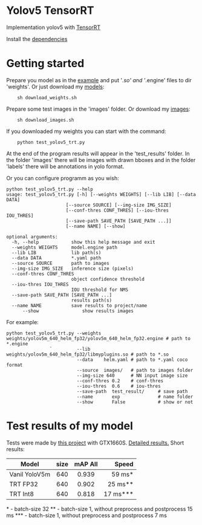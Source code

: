 # Yolov5 TensorRT
Implementation yolov5 with [TensorRT](https://github.com/wang-xinyu/tensorrtx/tree/master/yolov5)

Install the [dependencies](https://github.com/wang-xinyu/tensorrtx/blob/master/tutorials/install.md)

# Getting started

Prepare you model as in the [example](https://github.com/wang-xinyu/tensorrtx/tree/master/yolov5) and put '*.so' and '*.engine' files to dir 'weights'. Or just download my [models](https://www.kaggle.com/vodan37/yolo-helmethead):
```
    sh download_weights.sh
```

Prepare some test images in the 'images' folder. Or download my [images](https://www.kaggle.com/vodan37/yolo-helmethead):
```
    sh download_images.sh
```

If you downloaded my weights you can start with the command:
```
    python test_yolov5_trt.py
```
At the end of the program results will appear in the 'test_results' folder. In the folder 'images' there will be images with drawn bboxes and in the folder 'labels' there will be annotations in yolo format.

Or you can configure programm as you wish:
```
python test_yolov5_trt.py --help
usage: test_yolov5_trt.py [-h] [--weights WEIGHTS] [--lib LIB] [--data DATA]
                      [--source SOURCE] [--img-size IMG_SIZE]
                      [--conf-thres CONF_THRES] [--iou-thres IOU_THRES]
                      [--save-path SAVE_PATH [SAVE_PATH ...]]
                      [--name NAME] [--show]

optional arguments:
  -h, --help            show this help message and exit
  --weights WEIGHTS     model.engine path
  --lib LIB             lib path(s)
  --data DATA           *.yaml path
  --source SOURCE       path to images
  --img-size IMG_SIZE   inference size (pixels)
  --conf-thres CONF_THRES
                        object confidence threshold
  --iou-thres IOU_THRES
                        IOU threshold for NMS
  --save-path SAVE_PATH [SAVE_PATH ...]
                        results path(s)
  --name NAME           save results to project/name
      --show                show results images
```
For example:
```
python test_yolov5_trt.py --weights weights/yolov5m_640_helm_fp32/yolov5m_640_helm_fp32.engine # path to *.engine
                `         --lib     weights/yolov5m_640_helm_fp32/libmyplugins.so # path to *.so
                          --data    helm.yaml # path to *.yaml coco format
                          --source  images/   # path to images folder
                          --img-size 640      # NN input image size
                          --conf-thres 0.2    # conf-thres
                          --iou-thres  0.6    # iou-thres
                          --save-path  test_result/     # save path
                          --name       exp              # name folder
                          --show       False            # show or not
```

# Test results of my model
Tests were made by [this project](https://github.com/Cartucho/mAP) with GTX1660S. [Detailed results.](https://www.kaggle.com/vodan37/yolo-helmethead)
Short results:

| Model | size | mAP All | Speed |
|----------------|:---------:|:----------------:|----------------:|
| Vanil YoloV5m | 640 | 0.939 | 59 ms*|
| TRT FP32 | 640 | 0.902 | 25 ms** |
| TRT Int8 | 640 | 0.818 | 17 ms*** |

\* - batch-size 32
\** - batch-size 1, without preprocess and postprocess 15 ms
\*** - batch-size 1, without preprocess and postprocess 7 ms
